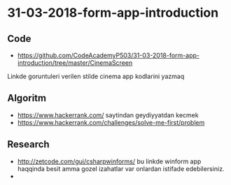# 31-03-2018-form-app-introduction

## Code

- https://github.com/CodeAcademyP503/31-03-2018-form-app-introduction/tree/master/CinemaScreen

Linkde goruntuleri verilen stilde cinema app kodlarini yazmaq

## Algoritm

- https://www.hackerrank.com/ saytindan geydiyyatdan kecmek
- https://www.hackerrank.com/challenges/solve-me-first/problem 

## Research

- http://zetcode.com/gui/csharpwinforms/ bu linkde winform app haqqinda besit amma gozel izahatlar var onlardan istifade edebilersiniz.
- 
